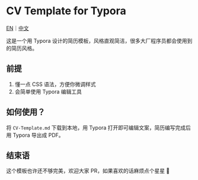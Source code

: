 # CV Template for Typora

[EN]()｜[中文]()

这是一个用 Typora 设计的简历模板，风格直观简洁，很多大厂程序员都会使用到的简历风格。



## 前提

1. 懂一点 CSS 语法，方便你微调样式
2. 会简单使用 Typora 编辑工具

## 如何使用？

将 `CV-Template.md` 下载到本地，用 Typora 打开即可编辑文案，简历编写完成后用 Typora 导出成 PDF。

## 结束语

这个模板也许还不够完美，欢迎大家 PR，如果喜欢的话麻烦点个星星 🌟